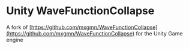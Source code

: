 # Unity WaveFunctionCollapse

A fork of [https://github.com/mxgmn/WaveFunctionCollapse](https://github.com/mxgmn/WaveFunctionCollapse) for the Unity Game engine
